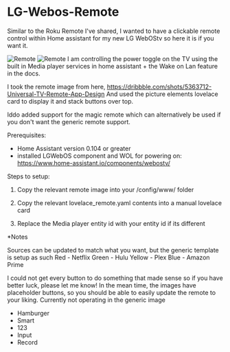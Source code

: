 # LG-Webos-Remote
Similar to the Roku Remote I've shared, I wanted to have a clickable remote control within Home assistant for my new LG WebOStv so here it is if you want it.

![Remote](https://github.com/moistgun/LG-Webos-Remote/blob/master/remote.png)
![Remote](https://github.com/moistgun/LG-Webos-Remote/master/lgremote.jpg)
I am controlling the power toggle on the TV using the built in Media player services in home assistant + the Wake on Lan feature in the docs.

I took the remote image from here, https://dribbble.com/shots/5363712-Universal-TV-Remote-App-Design
And used the picture elements lovelace card to display it and stack buttons over top.

Iddo added support for the magic remote which can alternatively be used if you don't want the generic remote support.

Prerequisites: 

- Home Assistant version 0.104 or greater
- installed LGWebOS component and WOL for powering on: https://www.home-assistant.io/components/webostv/

Steps to setup:

1) Copy the relevant remote image into your /config/www/ folder

2) Copy the relevant lovelace_remote.yaml contents into a manual lovelace card 

3) Replace the Media player entity id with your entity id if its different

*Notes

Sources can be updated to match what you want, but the generic template is setup as such
Red - Netflix
Green - Hulu
Yellow - Plex
Blue - Amazon Prime

I could not get every button to do something that made sense so if you have better luck, please let me know!
In the mean time, the images have placeholder buttons, so you should be able to easily update the remote to your liking.
Currently not operating in the generic image
- Hamburger
- Smart
- 123
- Input
- Record
